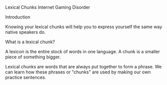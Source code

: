 Lexical Chunks
Internet Gaming Disorder

Introduction 

Knowing your lexical chunks will help you to express yourself the same way native speakers do.

What is a lexical chunk?

A lexicon is the entire stock of words in one language.
A chunk is a smaller piece of something bigger.

Lexical chunks are words that are always put together to form a phrase. We can learn how these phrases or "chunks" are used by making our own practice sentences.

